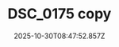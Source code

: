 ---
title: "DSC_0175 copy"
description: ""
image: "/uploads/photos/0031-DSC_0175_copy.webp"
display: "/uploads/photos/0031-DSC_0175_copy-display.webp"
thumbnail: "/uploads/photos/0031-DSC_0175_copy-thumb.webp"
width: 6000
height: 4695
featured: false
date: 2025-10-30T08:47:52.857Z
order: 0
---